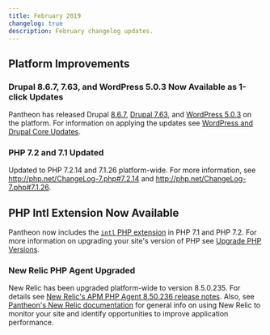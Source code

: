```yaml
---
title: February 2019
changelog: true
description: February changelog updates.
---
```


## Platform Improvements
### Drupal 8.6.7, 7.63, and WordPress 5.0.3 Now Available as 1-click Updates
Pantheon has released Drupal [8.6.7](https://www.drupal.org/project/drupal/releases/8.6.7), [Drupal 7.63](https://www.drupal.org/project/drupal/releases/7.63), and [WordPress 5.0.3](https://wordpress.org/news/2019/01/wordpress-5-0-3-maintenance-release/) on the platform. For information on applying the updates see [WordPress and Drupal Core Updates](/docs/core-updates/).

### PHP 7.2 and 7.1 Updated
Updated to PHP 7.2.14 and 7.1.26 platform-wide. For more information, see <http://php.net/ChangeLog-7.php#7.2.14> and <http://php.net/ChangeLog-7.php#7.1.26>.

## PHP Intl Extension Now Available 
Pantheon now includes the [`intl` PHP extension](http://php.net/manual/en/book.intl.php) in PHP 7.1 and PHP 7.2. For more information on upgrading your site's version of PHP see [Upgrade PHP Versions](/docs/php-versions/).

### New Relic PHP Agent Upgraded
New Relic has been upgraded platform-wide to version 8.5.0.235. For details see [New Relic's APM PHP Agent 8.50.236 release notes](https://docs.newrelic.com/docs/release-notes/agent-release-notes/php-release-notes/php-agent-850235). Also, see [Pantheon's New Relic documentation](/docs/new-relic/) for general info on using New Relic to monitor your site and identify opportunities to improve application performance.
